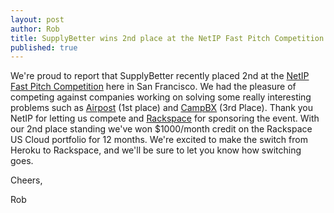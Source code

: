 ```yaml
--- 
layout: post
author: Rob
title: SupplyBetter wins 2nd place at the NetIP Fast Pitch Competition
published: true
---
```


We're proud to report that SupplyBetter recently placed 2nd at the [NetIP Fast Pitch Competition](http://www.netip.org/blog/2013/09/17/fast-pitch-competition-draws-in-a-huge-crowd/) here in San Francisco. We had the pleasure of competing against companies working on solving some really interesting problems such as [Airpost](http://www.airpost.io/) (1st place) and [CampBX](https://campbx.com/) (3rd Place). Thank you NetIP for letting us compete and [Rackspace](http://www.rackspace.com/) for sponsoring the event. With our 2nd place standing we've won $1000/month credit on the Rackspace US Cloud portfolio for 12 months. We're excited to make the switch from Heroku to Rackspace, and we'll be sure to let you know how switching goes. 

Cheers,

Rob